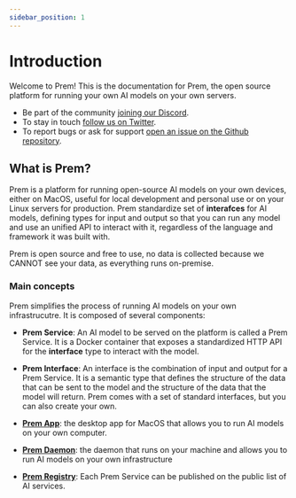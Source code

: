 ```yaml
---
sidebar_position: 1
---
```


# Introduction

Welcome to Prem! This is the documentation for Prem, the open source platform for running your own AI models on your own servers.

- Be part of the community [joining our Discord](https://discord.com/invite/kpKk6vYVAn).
- To stay in touch [follow us on Twitter](https://twitter.com/premai_io).
- To report bugs or ask for support [open an issue on the Github repository](https://github.com/premAI-io/prem-app).

## What is Prem?

Prem is a platform for running open-source AI models on your own devices, either on MacOS, useful for local development and personal use or on your Linux servers for production. Prem standardize set of **interafces** for AI models, defining types for input and output so that you can run any model and use an unified API to interact with it, regardless of the language and framework it was built with.

Prem is open source and free to use, no data is collected because we CANNOT see your data, as everything runs on-premise.

### Main concepts

Prem simplifies the process of running AI models on your own infrastrucutre. It is composed of several components:

- **Prem Service**: An AI model to be served on the platform is called a Prem Service. It is a Docker container that exposes a standardized HTTP API for the **interface** type to interact with the model.

- **Prem Interface**: An interface is the combination of input and output for a Prem Service. It is a semantic type that defines the structure of the data that can be sent to the model and the structure of the data that the model will return. Prem comes with a set of standard interfaces, but you can also create your own.

- [**Prem App**](/docs/prem-app/installation/install-macos-app.md): the desktop app for MacOS that allows you to run AI models on your own computer.

- [**Prem Daemon**](#): the daemon that runs on your machine and allows you to run AI models on your own infrastructure

- [**Prem Registry**](#): Each Prem Service can be published on the public list of AI services.
